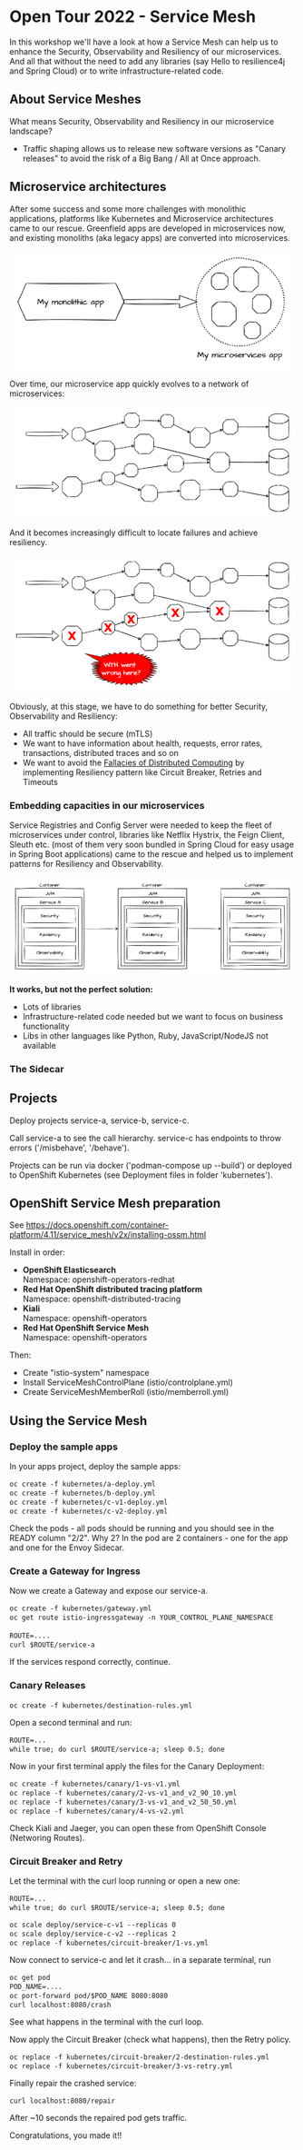 # Open Tour 2022 - Service Mesh

In this workshop we'll have a look at how a Service Mesh can help us to enhance the Security, Observability and Resiliency of our microservices. And all that without the need to add any libraries (say Hello to resilience4j and Spring Cloud) or to write infrastructure-related code.

## About Service Meshes

What means Security, Observability and Resiliency in our microservice landscape?


* Traffic shaping allows us to release new software versions as "Canary releases" to avoid the risk of a Big Bang / All at Once approach.

## Microservice architectures

After some success and some more challenges with monolithic applications, platforms like Kubernetes and Microservice architectures came to our rescue. Greenfield apps are developed in microservices now, and existing monoliths (aka legacy apps) are converted into microservices.

![Monolith to Microservices](docs/diagrams/monolith_to_microservices.png)

Over time, our microservice app quickly evolves to a network of microservices:

![Network of Microservices](docs/diagrams/network_of_microservices.png)

And it becomes increasingly difficult to locate failures and achieve resiliency.

![Observability and Resiliency](docs/diagrams/observability_resiliency.png)

Obviously, at this stage, we have to do something for better Security, Observability and Resiliency:

* All traffic should be secure (mTLS)
* We want to have information about health, requests, error rates, transactions, distributed traces and so on
* We want to avoid the [Fallacies of Distributed Computing](https://en.wikipedia.org/wiki/Fallacies_of_distributed_computing) by implementing Resiliency pattern like Circuit Breaker, Retries and Timeouts

### Embedding capacities in our microservices

Service Registries and Config Server were needed to keep the fleet of microservices under control, libraries like Netflix Hystrix, the Feign Client, Sleuth etc. (most of them very soon bundled in Spring Cloud for easy usage in Spring Boot applications) came to the rescue and helped us to implement patterns for Resiliency and Observability. 

![Embedding capacities](docs/diagrams/embedding_capacities.png)

**It works, but not the perfect solution:**

* Lots of libraries
* Infrastructure-related code needed but we want to focus on business functionality
* Libs in other languages like Python, Ruby, JavaScript/NodeJS not available

### The Sidecar








## Projects

Deploy projects service-a, service-b, service-c.

Call service-a to see the call hierarchy. service-c has endpoints to throw errors ('/misbehave', '/behave').

Projects can be run via docker ('podman-compose up --build') or deployed to OpenShift Kubernetes (see Deployment files in folder 'kubernetes').

## OpenShift Service Mesh preparation

See https://docs.openshift.com/container-platform/4.11/service_mesh/v2x/installing-ossm.html

Install in order:

* **OpenShift Elasticsearch**  
Namespace: openshift-operators-redhat
* **Red Hat OpenShift distributed tracing platform**  
Namespace: openshift-distributed-tracing
* **Kiali**  
Namespace: openshift-operators
* **Red Hat OpenShift Service Mesh**  
Namespace: openshift-operators

Then:

* Create "istio-system" namespace
* Install ServiceMeshControlPlane (istio/controlplane.yml)
* Create ServiceMeshMemberRoll (istio/memberroll.yml)

## Using the Service Mesh

### Deploy the sample apps

In your apps project, deploy the sample apps:

```
oc create -f kubernetes/a-deploy.yml
oc create -f kubernetes/b-deploy.yml
oc create -f kubernetes/c-v1-deploy.yml
oc create -f kubernetes/c-v2-deploy.yml
```

Check the pods - all pods should be running and you should see in the READY column "2/2". Why 2? In the pod are 2 containers - one for the app and one for the Envoy Sidecar.

### Create a Gateway for Ingress

Now we create a Gateway and expose our service-a.

```
oc create -f kubernetes/gateway.yml
oc get route istio-ingressgateway -n YOUR_CONTROL_PLANE_NAMESPACE

ROUTE=....
curl $ROUTE/service-a
```

If the services respond correctly, continue.

### Canary Releases

```
oc create -f kubernetes/destination-rules.yml
```

Open a second terminal and run:
```
ROUTE=...
while true; do curl $ROUTE/service-a; sleep 0.5; done
```

Now in your first terminal apply the files for the Canary Deployment:

```
oc create -f kubernetes/canary/1-vs-v1.yml
oc replace -f kubernetes/canary/2-vs-v1_and_v2_90_10.yml
oc replace -f kubernetes/canary/3-vs-v1_and_v2_50_50.yml
oc replace -f kubernetes/canary/4-vs-v2.yml
```

Check Kiali and Jaeger, you can open these from OpenShift Console (Networing Routes).

### Circuit Breaker and Retry

Let the terminal with the curl loop running or open a new one:
```
ROUTE=...
while true; do curl $ROUTE/service-a; sleep 0.5; done
```

```
oc scale deploy/service-c-v1 --replicas 0
oc scale deploy/service-c-v2 --replicas 2
oc replace -f kubernetes/circuit-breaker/1-vs.yml
```

Now connect to service-c and let it crash... in a separate terminal, run

```
oc get pod
POD_NAME=....
oc port-forward pod/$POD_NAME 8080:8080
curl localhost:8080/crash
```

See what happens in the terminal with the curl loop.

Now apply the Circuit Breaker (check what happens), then the Retry policy.

```
oc replace -f kubernetes/circuit-breaker/2-destination-rules.yml
oc replace -f kubernetes/circuit-breaker/3-vs-retry.yml
```

Finally repair the crashed service:
```
curl localhost:8080/repair
```

After ~10 seconds the repaired pod gets traffic.


Congratulations, you made it!!

